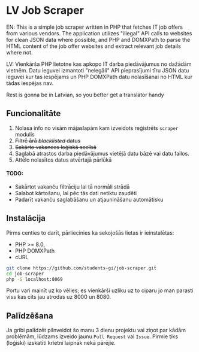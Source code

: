 # LV Job Scraper

EN: This is a simple job scraper written in PHP that fetches IT job offers from various vendors. The application utilizes "illegal" API calls to websites for clean JSON data where possible, and PHP and DOMXPath to parse the HTML content of the job offer websites and extract relevant job details where not.

LV: Vienkārša PHP lietotne kas apkopo IT darba piedāvājumus no dažādām vietnēm. Datu ieguvei izmantoti "nelegāli" API pieprasījumi tīru JSON datu ieguvei kur tas iespējams un PHP DOMXPath datu nolasīšanai no HTML kur tādas iespējas nav.

Rest is gonna be in Latvian, so you better get a translator handy

## Funcionalitāte

1. Nolasa info no visām mājaslapām kam izveidots reģistrēts `scraper` modulis
2. ~~Filtrē ārā *blacklisted* datus~~
3. ~~Sakārto vakances loģiskā secībā~~
4. Saglabā atrastos darba piedāvājumus vietējā datu bāzē vai datu failos.
5. Attēlo nolasītos datus atvērtajā pārlūkā

#### TODO:
- Sakārtot vakanču filtrāciju lai tā normāli strādā
- Salabot kārtošanu, lai pēc tās dati netiktu zaudēti
- Padarīt vakanču saglabāšanu un atjaunināšanu automātisku

## Instalācija

Pirms centies to darīt, pārliecinies ka sekojošās lietas ir ieinstalētas:
- PHP >= 8.0,
- PHP DOMXPath
- cURL
```bash
git clone https://github.com/students-gi/job-scraper.git
cd job-scraper
php -S localhost:8069
```
Portu vari mainīt uz ko vēlies; es vienkārši uzliku uz to ciparu jo man parasti viss kas cits jau atrodas uz 8000 un 8080.

## Palīdzēšana

Ja gribi palīdzēt pilnveidot šo manu 3 dienu projektu vai ziņot par kādām problēmām, lūdzams izveido jaunu `Pull Request` vai `Issue`. Pirmie tiks (loģiski) izskatīti krietni laipnāk nekā pārējie.